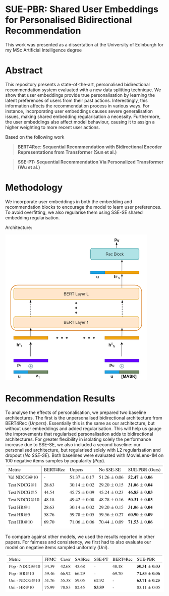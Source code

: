 # SUE-PBR: Shared User Embeddings for Personalised Bidirectional Recommendation

This work was presented as a dissertation at the University of Edinburgh for my MSc Artificial Intelligence degree

# Abstract
This repository presents a state-of-the-art, personalised bidirectional recommendation system evaluated with a new data splitting technique. We show that user embeddings provide true personalisation by learning the latent preferences of users from their past actions. Interestingly, this information affects the recommendation process in various ways. For instance, incorporating user embeddings causes severe generalisation issues, making shared embedding regularisation a necessity. Furthermore, the user embeddings also affect model behaviour, causing it to assign a higher weighting to more recent user actions.

Based on the following work
> **BERT4Rec: Sequential Recommendation with Bidirectional Encoder Representations from Transformer (Sun et al.)**  

> **SSE-PT: Sequential Recommendation Via Personalized Transformer (Wu et al.)** 

# Methodology
We incorporate user embeddings in both the embedding and recommendation blocks to encourage the model to learn user preferences. To avoid overfitting, we also regularise them using SSE-SE shared embedding regularisation.

Architecture:

<img src="Images/Diagrams/Arch.png" width="450"/>

# Recommendation Results
To analyse the effects of personalisation, we prepared two baseline architectures. The first is the unpersonalised bidirectional architecture from BERT4Rec (_Unpers_). Essentially this is the same as our architecture, but without user embeddings and added regularisation. This will help us gauge the improvements that regularised personalisation adds to bidirectional architectures. For greater flexibility in isolating solely the performance increase due to SSE-SE, we also included a second baseline: our personalised architecture, but regularised solely with L2 regularisation and dropout (_No SSE-SE_).
Both baselines were evaluated with MovieLens-1M on 100 negative items samples by popularity (_Pop_).
<img src="Images/Diagrams/Results1.PNG" width="667"/>

To compare against other models, we used the results reported in other papers. For fairness and consistency, we first had to also evaluate our model on negative items sampled uniformly (_Uni_).

<img src="Images/Diagrams/Results2.PNG" width="709"/>
